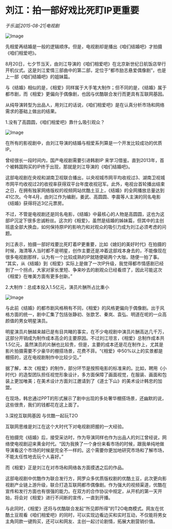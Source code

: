 # 刘江：拍一部好戏比死盯IP更重要

*于乐滋|2015-08-21|电视剧*

![Image](http://static.ylzbl.com/uploads/ueditor/php/upload/image/20171024/1508834523958365.jpeg)

先相爱再结婚是一般的逻辑顺序。但是，电视剧却是播出《咱们结婚吧》才拍摄《咱们相爱吧》。

8月20日，七夕节当天，由刘江导演的《咱们相爱吧》在北京新世纪日航饭店举行开机仪式。这是刘江爱情三部曲中的第二部，定位于“都市励志悬爱偶像剧”，也是上一部《咱们结婚吧》的姐妹篇。

与《结婚》相似的是，《相爱》同样属于大手笔大制作；但不同的是，《结婚》属于都市剧，而《相爱》更偏向于偶像剧，也因与优酷联合发行而更具有互联网基因。

从纯导演转型为出品人，用刘江的话说，《咱们相爱吧》是在认真分析市场和网络需求的基础上做出的结果。

1.没有了高圆圆，《咱们相爱吧》靠什么吸引观众？

![Image](http://si1.go2yd.com/get-image/0HjtsVOyzWC)

在所有的影视剧中，由刘江导演的结婚与相爱系列算是一个开发比较成功的优质IP。

曾经很长一段时间内，国产电视剧需要引进韩剧IP 来学习借鉴。直到2013年，首个被韩国购买的IP终于出现，那就是刘江导演的《咱们结婚吧》。

这部电视剧在央视和湖南卫视联合播出，以央视城市网平均收视过3、湖南卫视城市网平均收视过2的收视率获得双平台年度收视冠军。此外，电视台首轮播出结束之日，在拥有独家网络版权的视频网站优酷土豆上，《结婚》的全网播放总量达到41亿次。今年4月，由刘江作为编剧，姜武、高圆圆、李晨等人主演的同名电影《结婚》获得将近3亿元票房。

不过，不管是电视剧还是同名电影，《结婚》中最核心的人物是高圆圆，这也为这部IP沉淀下很多忠诚粉丝。这次的《相爱》，虽然是结婚的姊妹篇，但其中的主创班底全部大换血，如何保持原IP的影响力和对观众的吸引力成为刘江必须考虑的问题。

刘江表示，拍摄一部好戏要比死盯着IP更重要，比如《媳妇的美好时代》在拍摄的时候，海清等人当时都不是明星，创作主要还是冲着这部戏本身去的，不能像现在很多电视剧那样，认为有一个比较成熟的IP就随便砸两个大咖，随便一拍了事。 “其实，从《结婚》到《相爱》实际上是做了一次IP升级，我觉得都市情感剧已经到了一个拐点，大家对家长里短、争来吵去的剧观众已经看烦了，因此可能这次《相爱》在唯美方面有更多创新。”

2.大制作：总成本投入1.5亿元，演员片酬所占比重小

![Image](http://si1.go2yd.com/get-image/0HjtsWpEH7A)

与此前《结婚》的都市剧风格稍有不同，《相爱》的风格更偏向于偶像剧。出于风格方面的统一，剧中汇集了包括张静初、张歆艺、秦岚、袁弘、明道在呢的一众高颜值的男女明星演员。

明星演员片酬越来越已是有目共睹的事实，在不少电视剧中演员片酬高达几千万，这部分开销成为制作成本高企的主要原因。不过刘江坦言，《相爱》总制作成本共1.5亿元，虽然演员的片酬也比较贵，但是，主要的成本还是花在制作上，尤其是影片拍摄需要不少豪华的棚搭场景，花费不菲。“《相爱》中50%以上的实景都是棚搭的，这在电视剧制作中比较少见。”

据了解，本次《相爱》的制作，部分环节是按照电影的标准来的。比如，聘用《小时代》的造型团队担任视觉形象设计，多方面保障了画面视觉，在服装、画面和包装上更加唯美；在美术设计方面刘江邀请到了《道士下山》的美术设计韩忠的加盟。

在现场，韩忠通过PPT的形式展示了剧中出现的多处奢华棚搭场景，还幽默的说，这些很贵，我们的钱都花在这上面了。

3.深挖互联网基因 与优酷一起玩T2O

互联网思维是刘江在这个大时代下对电视剧把握的一大经验。

在拍摄完《结婚》后，接受采访时，作为导演同样也作为出品人的刘江曾经说，网络使电视剧迎来黄金时代。“因为我换了一个身份来看市场的时候，跟我单纯地做导演看这个市场的时候是完全不一样的。这个需要你更加地研究市场和了解市场，不能太任性地去玩个人喜好。”

而《相爱》正是刘江在对市场和网络各方面摸透之后的作品。

这部电视剧中优酷作为联合发行方，网罗众多优质版权剧的优酷土豆，此次更向影视剧产业链上游升级，联合打造互联网都市偶像剧。作为强大的视频渠道，优酷在宣传和发行方面也有很强的能力。在双方的合作协议中规定，从开机的第一天开始，将会对《相爱》进行不间断的宣传，一直到开播。

与此同时，《相爱》还将与优酷联合发起“所见即所得”的T2O电商模式。网友在优酷土豆观看《咱们相爱吧》的同时，可以实现边看边买和实时互动，不仅能将男女主角同款一键购买，还可以和网友、主创一起讨论剧情，拓展大剧营销价值。

